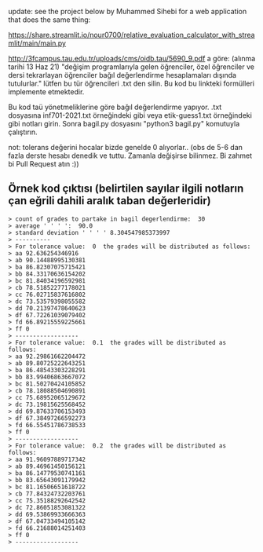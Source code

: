 update: see the project below by Muhammed Sihebi for a web application that does the same thing:

https://share.streamlit.io/nour0700/relative_evaluation_calculator_with_streamlit/main/main.py

http://3fcampus.tau.edu.tr/uploads/cms/oidb.tau/5690_9.pdf
a göre: (alınma tarihi 13 Haz 21)
"değişim  programlarıyla  gelen  öğrenciler,  özel  öğrenciler  ve  dersi tekrarlayan öğrenciler bağıl değerlendirme hesaplamaları dışında tutulurlar."
lütfen bu tür öğrencileri .txt den silin. Bu kod bu linkteki formülleri implemente etmektedir.


Bu kod taü yönetmeliklerine göre bağıl değerlendirme yapıyor.
.txt dosyasına inf701-2021.txt örneğindeki gibi
veya etik-guess1.txt örneğindeki gibi notları girin.
Sonra bagil.py dosyasını "python3 bagil.py" komutuyla çalıştırın.

not: tolerans değerini hocalar bizde genelde 0 alıyorlar.. (obs de 5-6 dan fazla derste hesabı denedik ve tuttu. Zamanla değişirse bilinmez. Bi zahmet bi Pull Request atın :)) 



## Örnek kod çıktısı (belirtilen sayılar ilgili notların çan eğrili dahili aralık taban değerleridir)
```
> count of grades to partake in bagil degerlendirme:  30
> average ' ' ' ':  90.0
> standard deviation ' ' ' ' 8.304547985373997
> ----------
> For tolerance value:  0  the grades will be distributed as follows:
> aa 92.636254346916
> ab 90.14488995130381
> ba 86.82307075715421
> bb 84.33170636154202
> bc 81.84034196592981
> cb 78.51852277178021
> cc 76.02715837616802
> dc 73.53579398055582
> dd 70.21397478640623
> df 67.72261039079402
> fd 66.89215559225661
> ff 0
> ------------------
> For tolerance value:  0.1  the grades will be distributed as follows:
> aa 92.29861662204472
> ab 89.80725222643251
> ba 86.48543303228291
> bb 83.99406863667072
> bc 81.50270424105852
> cb 78.18088504690891
> cc 75.68952065129672
> dc 73.19815625568452
> dd 69.87633706153493
> df 67.38497266592273
> fd 66.55451786738533
> ff 0
> ------------------
> For tolerance value:  0.2  the grades will be distributed as follows:
> aa 91.96097889717342
> ab 89.46961450156121
> ba 86.14779530741161
> bb 83.65643091179942
> bc 81.16506651618722
> cb 77.84324732203761
> cc 75.35188292642542
> dc 72.86051853081322
> dd 69.53869933666363
> df 67.04733494105142
> fd 66.21688014251403
> ff 0
> ------------------
```
